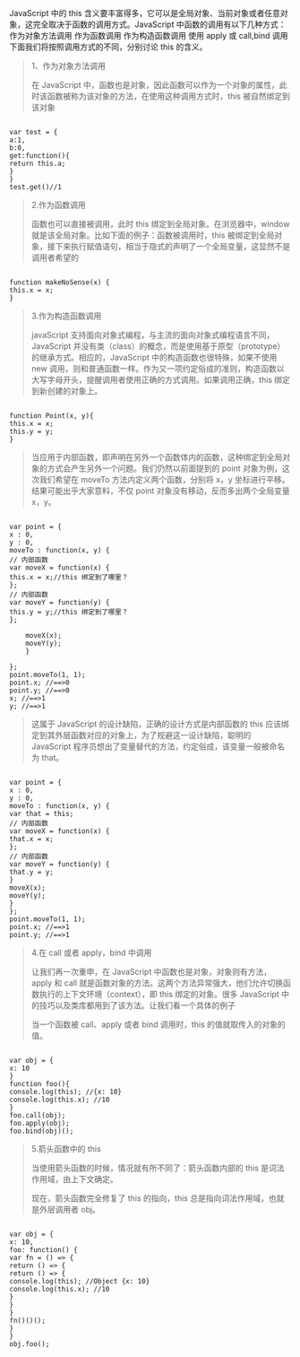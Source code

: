 JavaScript 中的 this 含义要丰富得多，它可以是全局对象、当前对象或者任意对象，这完全取决于函数的调用方式。JavaScript 中函数的调用有以下几种方式：
作为对象方法调用
作为函数调用
作为构造函数调用
使用 apply 或 call,bind 调用
下面我们将按照调用方式的不同，分别讨论 this 的含义。

> 1、作为对象方法调用
>
> 在 JavaScript 中，函数也是对象，因此函数可以作为一个对象的属性，此时该函数被称为该对象的方法，在使用这种调用方式时，this 被自然绑定到该对象

```

var test = {
a:1,
b:0,
get:function(){
return this.a;
}
}
test.get()//1

```

> 2.作为函数调用
>
> 函数也可以直接被调用，此时 this 绑定到全局对象。在浏览器中，window 就是该全局对象。比如下面的例子：函数被调用时，this 被绑定到全局对象，接下来执行赋值语句，相当于隐式的声明了一个全局变量，这显然不是调用者希望的

```

function makeNoSense(x) {
this.x = x;
}

```

> 3.作为构造函数调用
>
> javaScript 支持面向对象式编程，与主流的面向对象式编程语言不同，JavaScript 并没有类（class）的概念，而是使用基于原型（prototype）的继承方式。相应的，JavaScript 中的构造函数也很特殊，如果不使用 new 调用，则和普通函数一样。作为又一项约定俗成的准则，构造函数以大写字母开头，提醒调用者使用正确的方式调用。如果调用正确，this 绑定到新创建的对象上。

```

function Point(x, y){
this.x = x;
this.y = y;
}

```

> 当应用于内部函数，即声明在另外一个函数体内的函数，这种绑定到全局对象的方式会产生另外一个问题。我们仍然以前面提到的 point 对象为例，这次我们希望在 moveTo 方法内定义两个函数，分别将 x，y 坐标进行平移。结果可能出乎大家意料，不仅 point 对象没有移动，反而多出两个全局变量 x，y。

```

var point = {
x : 0,
y : 0,
moveTo : function(x, y) {
// 内部函数
var moveX = function(x) {
this.x = x;//this 绑定到了哪里？
};
// 内部函数
var moveY = function(y) {
this.y = y;//this 绑定到了哪里？
};

    moveX(x);
    moveY(y);
    }

};
point.moveTo(1, 1);
point.x; //==>0
point.y; //==>0
x; //==>1
y; //==>1

```

> 这属于 JavaScript 的设计缺陷，正确的设计方式是内部函数的 this 应该绑定到其外层函数对应的对象上，为了规避这一设计缺陷，聪明的 JavaScript 程序员想出了变量替代的方法，约定俗成，该变量一般被命名为 that。

```

var point = {
x : 0,
y : 0,
moveTo : function(x, y) {
var that = this;
// 内部函数
var moveX = function(x) {
that.x = x;
};
// 内部函数
var moveY = function(y) {
that.y = y;
}
moveX(x);
moveY(y);
}
};
point.moveTo(1, 1);
point.x; //==>1
point.y; //==>1

```

> 4.在 call 或者 apply，bind 中调用
>
> 让我们再一次重申，在 JavaScript 中函数也是对象，对象则有方法，apply 和 call 就是函数对象的方法。这两个方法异常强大，他们允许切换函数执行的上下文环境（context），即 this 绑定的对象。很多 JavaScript 中的技巧以及类库都用到了该方法。让我们看一个具体的例子
>
> 当一个函数被 call、apply 或者 bind 调用时，this 的值就取传入的对象的值。

```

var obj = {
x: 10
}
function foo(){
console.log(this); //{x: 10}
console.log(this.x); //10
}
foo.call(obj);
foo.apply(obj);
foo.bind(obj)();

```

> 5.箭头函数中的 this
>
> 当使用箭头函数的时候，情况就有所不同了：箭头函数内部的 this 是词法作用域，由上下文确定。
>
> 现在，箭头函数完全修复了 this 的指向，this 总是指向词法作用域，也就是外层调用者 obj。

```

var obj = {
x: 10,
foo: function() {
var fn = () => {
return () => {
return () => {
console.log(this); //Object {x: 10}
console.log(this.x); //10
}
}
}
fn()()();
}
}
obj.foo();

```
